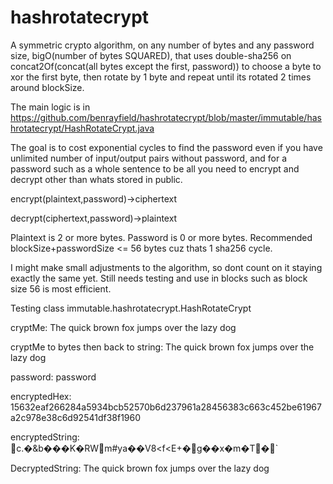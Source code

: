 # hashrotatecrypt
A symmetric crypto algorithm, on any number of bytes and any password size, bigO(number of bytes SQUARED), that uses double-sha256 on concat2Of(concat(all bytes except the first, password)) to choose a byte to xor the first byte, then rotate by 1 byte and repeat until its rotated 2 times around blockSize.

The main logic is in https://github.com/benrayfield/hashrotatecrypt/blob/master/immutable/hashrotatecrypt/HashRotateCrypt.java

The goal is to cost exponential cycles to find the password even if you have unlimited number of input/output pairs without password, and for a password such as a whole sentence to be all you need to encrypt and decrypt other than whats stored in public.

encrypt(plaintext,password)->ciphertext

decrypt(ciphertext,password)->plaintext

Plaintext is 2 or more bytes. Password is 0 or more bytes. Recommended blockSize+passwordSize <= 56 bytes cuz thats 1 sha256 cycle.


I might make small adjustments to the algorithm, so dont count on it staying exactly the same yet. Still needs testing and use in blocks such as block size 56 is most efficient.

Testing class immutable.hashrotatecrypt.HashRotateCrypt

cryptMe: The quick brown fox jumps over the lazy dog

cryptMe to bytes then back to string: The quick brown fox jumps over the lazy dog

password: password

encryptedHex: 15632eaf266284a5934bcb52570b6d237961a28456383c663c452be61967a2c978e38c6d92541df38f1960

encryptedString: c.�&b���K�RWm#ya��V8<f<E+�g��x�m�T�`

DecryptedString: The quick brown fox jumps over the lazy dog
